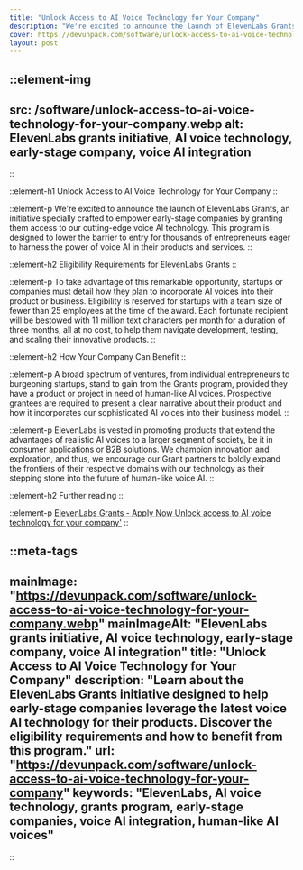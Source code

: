 ```yaml
---
title: "Unlock Access to AI Voice Technology for Your Company"
description: "We're excited to announce the launch of ElevenLabs Grants, an initiative specially crafted to empower early-stage companies by granting them access to our cutting-edge voice AI technology. This program is designed to lower the barrier to entry for thousands of entrepreneurs eager to harness the power of voice AI in their products and services."
cover: https://devunpack.com/software/unlock-access-to-ai-voice-technology-for-your-company
layout: post
---
```


::element-img
---
src: /software/unlock-access-to-ai-voice-technology-for-your-company.webp
alt: ElevenLabs grants initiative, AI voice technology, early-stage company, voice AI integration
---
::

::element-h1
Unlock Access to AI Voice Technology for Your Company
::

::element-p
We're excited to announce the launch of ElevenLabs Grants, an initiative specially crafted to empower early-stage companies by granting them access to our cutting-edge voice AI technology. This program is designed to lower the barrier to entry for thousands of entrepreneurs eager to harness the power of voice AI in their products and services.
::

::element-h2
Eligibility Requirements for ElevenLabs Grants
::

::element-p
To take advantage of this remarkable opportunity, startups or companies must detail how they plan to incorporate AI voices into their product or business. Eligibility is reserved for startups with a team size of fewer than 25 employees at the time of the award. Each fortunate recipient will be bestowed with 11 million text characters per month for a duration of three months, all at no cost, to help them navigate development, testing, and scaling their innovative products.
::

::element-h2
How Your Company Can Benefit
::

::element-p
A broad spectrum of ventures, from individual entrepreneurs to burgeoning startups, stand to gain from the Grants program, provided they have a product or project in need of human-like AI voices. Prospective grantees are required to present a clear narrative about their product and how it incorporates our sophisticated AI voices into their business model.
::

::element-p
ElevenLabs is vested in promoting products that extend the advantages of realistic AI voices to a larger segment of society, be it in consumer applications or B2B solutions. We champion innovation and exploration, and thus, we encourage our Grant partners to boldly expand the frontiers of their respective domains with our technology as their stepping stone into the future of human-like voice AI.
::

::element-h2
Further reading
::

::element-p
[ElevenLabs Grants - Apply Now Unlock access to AI voice technology for your company'](https://elevenlabs.io/blog/elevenlabs-grants)
::


::meta-tags
---
mainImage: "https://devunpack.com/software/unlock-access-to-ai-voice-technology-for-your-company.webp"
mainImageAlt: "ElevenLabs grants initiative, AI voice technology, early-stage company, voice AI integration"
title: "Unlock Access to AI Voice Technology for Your Company"
description: "Learn about the ElevenLabs Grants initiative designed to help early-stage companies leverage the latest voice AI technology for their products. Discover the eligibility requirements and how to benefit from this program."
url: "https://devunpack.com/software/unlock-access-to-ai-voice-technology-for-your-company"
keywords: "ElevenLabs, AI voice technology, grants program, early-stage companies, voice AI integration, human-like AI voices"
---
::